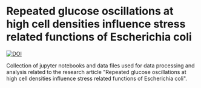 # Repeated glucose oscillations at high cell densities influence stress related functions of Escherichia coli

[![DOI](https://zenodo.org/badge/736959854.svg)](https://zenodo.org/doi/10.5281/zenodo.10462620)

Collection of jupyter notebooks and data files used for data processing and analysis related to the research article "Repeated glucose oscillations at high cell densities influence stress related functions of Escherichia coli".
